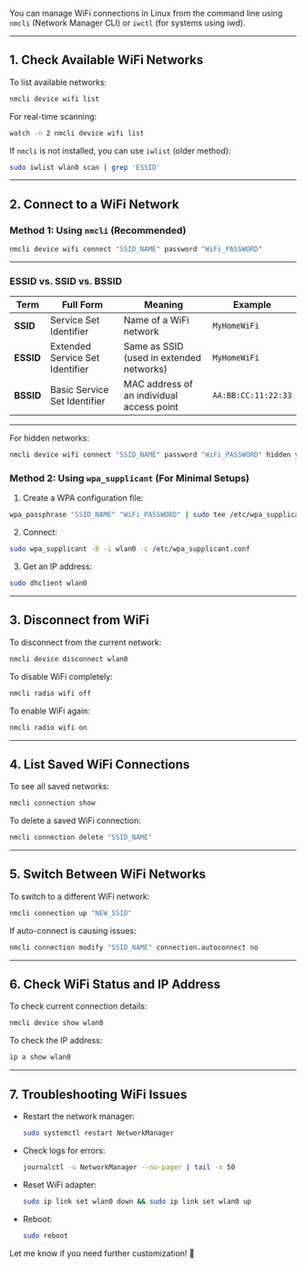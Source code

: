 You can manage WiFi connections in Linux from the command line using `nmcli` (Network Manager CLI) or `iwctl` (for systems using iwd).  

---

## **1. Check Available WiFi Networks**  
To list available networks:  
```bash
nmcli device wifi list
```

For real-time scanning:
```bash
watch -n 2 nmcli device wifi list
```

If `nmcli` is not installed, you can use `iwlist` (older method):
```bash
sudo iwlist wlan0 scan | grep 'ESSID'
```

---

## **2. Connect to a WiFi Network**  
### **Method 1: Using `nmcli` (Recommended)**
```bash
nmcli device wifi connect "SSID_NAME" password "WiFi_PASSWORD"
```

---

### **ESSID vs. SSID vs. BSSID**
| Term | Full Form | Meaning | Example |
|------|-----------|---------|---------|
| **SSID** | Service Set Identifier | Name of a WiFi network | `MyHomeWiFi` |
| **ESSID** | Extended Service Set Identifier | Same as SSID (used in extended networks) | `MyHomeWiFi` |
| **BSSID** | Basic Service Set Identifier | MAC address of an individual access point | `AA:BB:CC:11:22:33` |

---
For hidden networks:
```bash
nmcli device wifi connect "SSID_NAME" password "WiFi_PASSWORD" hidden yes
```

### **Method 2: Using `wpa_supplicant` (For Minimal Setups)**
1. Create a WPA configuration file:
```bash
wpa_passphrase "SSID_NAME" "WiFi_PASSWORD" | sudo tee /etc/wpa_supplicant.conf
```
2. Connect:
```bash
sudo wpa_supplicant -B -i wlan0 -c /etc/wpa_supplicant.conf
```
3. Get an IP address:
```bash
sudo dhclient wlan0
```

---

## **3. Disconnect from WiFi**
To disconnect from the current network:
```bash
nmcli device disconnect wlan0
```

To disable WiFi completely:
```bash
nmcli radio wifi off
```

To enable WiFi again:
```bash
nmcli radio wifi on
```

---

## **4. List Saved WiFi Connections**  
To see all saved networks:
```bash
nmcli connection show
```

To delete a saved WiFi connection:
```bash
nmcli connection delete "SSID_NAME"
```

---

## **5. Switch Between WiFi Networks**  
To switch to a different WiFi network:
```bash
nmcli connection up "NEW_SSID"
```

If auto-connect is causing issues:
```bash
nmcli connection modify "SSID_NAME" connection.autoconnect no
```

---

## **6. Check WiFi Status and IP Address**
To check current connection details:
```bash
nmcli device show wlan0
```

To check the IP address:
```bash
ip a show wlan0
```

---

## **7. Troubleshooting WiFi Issues**
- Restart the network manager:
  ```bash
  sudo systemctl restart NetworkManager
  ```
- Check logs for errors:
  ```bash
  journalctl -u NetworkManager --no-pager | tail -n 50
  ```
- Reset WiFi adapter:
  ```bash
  sudo ip link set wlan0 down && sudo ip link set wlan0 up
  ```
- Reboot:
  ```bash
  sudo reboot
  ```

Let me know if you need further customization! 🚀
